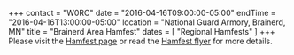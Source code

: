 +++
contact = "W0RC"
date = "2016-04-16T09:00:00-05:00"
endTime = "2016-04-16T13:00:00-05:00"
location = "National Guard Armory, Brainerd, MN"
title = "Brainerd Area Hamfest"
dates = [ "Regional Hamfests" ]
+++
Please visit the [Hamfest page](http://www.brainerdham.org/hamfest/index.html)
or read the [Hamfest flyer](http://www.brainerdham.org/hamfest/Hamfest%20Flyer%202016.pdf) for more details.
